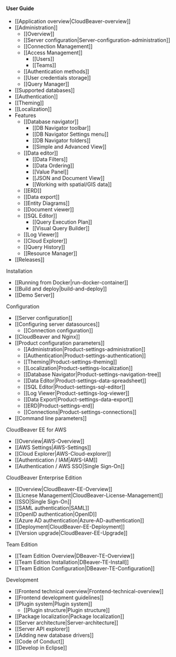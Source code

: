 #### User Guide  

- [[Application overview|CloudBeaver-overview]]
- [[Administration]]
   - [[Overview]]
   - [[Server configuration|Server-configuration-administration]]
   - [[Connection Management]]
   - [[Access Management]]
     - [[Users]]
     - [[Teams]]
   - [[Authentication methods]]
   - [[User credentials storage]]
   - [[Query Manager]]
- [[Supported databases]]
- [[Authentication]]
- [[Theming]]
- [[Localization]]
- Features
   - [[Database navigator]]
     - [[DB Navigator toolbar]]
     - [[DB Navigator Settings menu]]
     - [[DB Navigator folders]]
     - [[Simple and Advanced View]]
   - [[Data editor]]
     - [[Data Filters]]
     - [[Data Ordering]]
     - [[Value Panel]]
     - [[JSON and Document View]] 
     - [[Working with spatial/GIS data]] <!--CMD:SKIP-->
   - [[ERD]] <!--CMD:SKIP-->
   - [[Data export]]
   - [[Entity Diagrams]] 
   - [[Document viewer]]
   - [[SQL Editor]]
     - [[Query Execution Plan]]
     - [[Visual Query Builder]] 
   - [[Log Viewer]]
   - [[Cloud Explorer]]  <!--CMD:SKIP-->
   - [[Query History]]
   - [[Resource Manager]]
- [[Releases]] <!-- CMD:SKIP -->

Installation  

- [[Running from Docker|run-docker-container]]
- [[Build and deploy|build-and-deploy]]
- [[Demo Server]]

Configuration   

- [[Server configuration]]
- [[Configuring server datasources]]
   - [[Connection configuration]] 
- [[CloudBeaver and Nginx]]
- [[Product configuration parameters]]
   - [[Administration|Product-settings-administration]]
   - [[Authentication|Product-settings-authentication]]
   - [[Theming|Product-settings-theming]]
   - [[Localization|Product-settings-localization]]
   - [[Database Navigator|Product-settings-navigation-tree]]
   - [[Data Editor|Product-settings-data-spreadsheet]]
   - [[SQL Editor|Product-settings-sql-editor]]
   - [[Log Viewer|Product-settings-log-viewer]]
   - [[Data Export|Product-settings-data-export]]
   - [[ERD|Product-settings-erd]]
   - [[Connections|Product-settings-connections]]
- [[Command line parameters]]

CloudBeaver EE for AWS
- [[Overview|AWS-Overview]]
- [[AWS Settings|AWS-Settings]]
- [[Cloud Explorer|AWS-Cloud-explorer]]
- [[Authentication / IAM|AWS-IAM]]
- [[Authentication / AWS SSO|Single Sign-On]]

CloudBeaver Enterprise Edition
- [[Overview|CloudBeaver-EE-Overview]]
- [[Licnese Management|CloudBeaver-License-Management]]
- [[SSO|Single Sign-On]]
- [[SAML authentication|SAML]]
- [[OpenID authentication|OpenID]]
- [[Azure AD authentication|Azure-AD-authentication]]
- [[Deployment|CloudBeaver-EE-Deployment]]
- [[Version upgrade|CloudBeaver-EE-Upgrade]]

Team Edition

- [[Team Edition Overview|DBeaver-TE-Overview]]
- [[Team Edition Installation|DBeaver-TE-Install]]
- [[Team Edition Configuration|DBeaver-TE-Configuration]]

Development <!--CMD:SKIP-->

- [[Frontend technical overview|Frontend-technical-overview]] <!--CMD:SKIP-->
- [[Frontend development guidelines]] <!--CMD:SKIP-->
- [[Plugin system|Plugin system]] <!--CMD:SKIP-->
  - [[Plugin structure|Plugin structure]] <!--CMD:SKIP-->
- [[Package localization|Package localization]] <!--CMD:SKIP-->
- [[Server architecture|Server-architecture]] <!--CMD:SKIP-->
- [[Server API explorer]] <!--CMD:SKIP-->
- [[Adding new database drivers]] <!--CMD:SKIP-->
- [[Code of Conduct]] <!--CMD:SKIP-->
- [[Develop in Eclipse]] <!--CMD:SKIP-->
